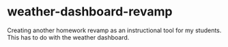 # weather-dashboard-revamp
Creating another homework revamp as an instructional tool for my students. This has to do with the weather dashboard.
